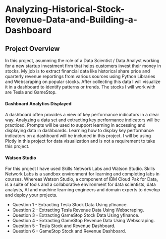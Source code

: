 # Analyzing-Historical-Stock-Revenue-Data-and-Building-a-Dashboard

 ## **Project Overview**
 
In this project, asumming the role of a Data Scientist / Data Analyst working for a new startup investment firm that helps customers invest their money in stocks. My job is to extract financial data like historical share price and quarterly revenue reportings from various sources using Python Libraries and Webscraping on popular stocks. After collecting this data I will visualize it in a dashboard to identify patterns or trends. The stocks I will work with are Tesla and GameStop.

#### Dashboard Analytics Displayed

A dashboard often provides a view of key performance indicators in a clear way. Analyzing a data set and extracting key performance indicators will be practiced. Prompts will be used to support learning in accessing and displaying data in dashboards. Learning how to display key performance indicators on a dashboard will be included in this project. I will be using Plotly in this project for data visualization and is not a requirement to take this project.

#### Watson Studio

For this project I have used Skills Network Labs and Watson Studio. Skills Network Labs is a sandbox environment for learning and completing labs in courses. Whereas Watson Studio, a component of IBM Cloud Pak for Data, is a suite of tools and a collaborative environment for data scientists, data analysts, AI and machine learning engineers and domain experts to develop and deploy your projects.



* Question 1 - Extracting Tesla Stock Data Using yfinance.
* Question 2 - Extracting Tesla Revenue Data Using Webscraping.
* Question 3 - Extracting GameStop Stock Data Using yfinance.
* Question 4 - Extracting GameStop Revenue Data Using Webscraping.
* Question 5 - Tesla Stock and Revenue Dashboard.
* Question 6 - GameStop Stock and Revenue Dashboard.
